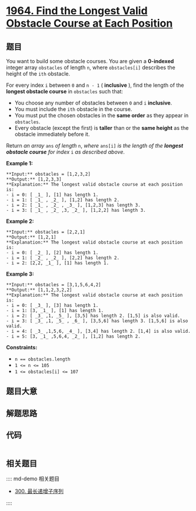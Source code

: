# [1964. Find the Longest Valid Obstacle Course at Each Position](https://leetcode.com/problems/find-the-longest-valid-obstacle-course-at-each-position)

## 题目

You want to build some obstacle courses. You are given a **0-indexed** integer
array `obstacles` of length `n`, where `obstacles[i]` describes the height of
the `ith` obstacle.

For every index `i` between `0` and `n - 1` ( **inclusive** ), find the length
of the **longest obstacle course** in `obstacles` such that:

  * You choose any number of obstacles between `0` and `i` **inclusive**.
  * You must include the `ith` obstacle in the course.
  * You must put the chosen obstacles in the **same order** as they appear in `obstacles`.
  * Every obstacle (except the first) is **taller** than or the **same height** as the obstacle immediately before it.

Return _an array_ `ans` _of length_ `n`, _where_ `ans[i]` _is the length of
the **longest obstacle course** for index_ `i` _as described above_.



**Example 1:**

    
    
    **Input:** obstacles = [1,2,3,2]
    **Output:** [1,2,3,3]
    **Explanation:** The longest valid obstacle course at each position is:
    - i = 0: [ _1_ ], [1] has length 1.
    - i = 1: [ _1_ , _2_ ], [1,2] has length 2.
    - i = 2: [ _1_ , _2_ , _3_ ], [1,2,3] has length 3.
    - i = 3: [ _1_ , _2_ ,3, _2_ ], [1,2,2] has length 3.
    

**Example 2:**

    
    
    **Input:** obstacles = [2,2,1]
    **Output:** [1,2,1]
    **Explanation:** The longest valid obstacle course at each position is:
    - i = 0: [ _2_ ], [2] has length 1.
    - i = 1: [ _2_ , _2_ ], [2,2] has length 2.
    - i = 2: [2,2, _1_ ], [1] has length 1.
    

**Example 3:**

    
    
    **Input:** obstacles = [3,1,5,6,4,2]
    **Output:** [1,1,2,3,2,2]
    **Explanation:** The longest valid obstacle course at each position is:
    - i = 0: [ _3_ ], [3] has length 1.
    - i = 1: [3, _1_ ], [1] has length 1.
    - i = 2: [ _3_ ,1, _5_ ], [3,5] has length 2. [1,5] is also valid.
    - i = 3: [ _3_ ,1, _5_ , _6_ ], [3,5,6] has length 3. [1,5,6] is also valid.
    - i = 4: [ _3_ ,1,5,6, _4_ ], [3,4] has length 2. [1,4] is also valid.
    - i = 5: [3, _1_ ,5,6,4, _2_ ], [1,2] has length 2.
    



**Constraints:**

  * `n == obstacles.length`
  * `1 <= n <= 105`
  * `1 <= obstacles[i] <= 107`


## 题目大意

## 解题思路

## 代码

```javascript

```

## 相关题目

:::: md-demo 相关题目
- [300. 最长递增子序列](https://leetcode.com/problems/longest-increasing-subsequence)

::::
